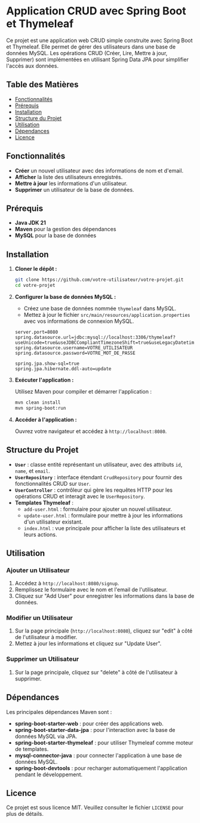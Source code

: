 # Application CRUD avec Spring Boot et Thymeleaf

Ce projet est une application web CRUD simple construite avec Spring Boot et Thymeleaf. Elle permet de gérer des utilisateurs dans une base de données MySQL. Les opérations CRUD (Créer, Lire, Mettre à jour, Supprimer) sont implémentées en utilisant Spring Data JPA pour simplifier l'accès aux données.

## Table des Matières

- [Fonctionnalités](#fonctionnalités)
- [Prérequis](#prérequis)
- [Installation](#installation)
- [Structure du Projet](#structure-du-projet)
- [Utilisation](#utilisation)
- [Dépendances](#dépendances)
- [Licence](#licence)

## Fonctionnalités

- **Créer** un nouvel utilisateur avec des informations de nom et d'email.
- **Afficher** la liste des utilisateurs enregistrés.
- **Mettre à jour** les informations d'un utilisateur.
- **Supprimer** un utilisateur de la base de données.

## Prérequis

- **Java JDK 21**
- **Maven** pour la gestion des dépendances
- **MySQL** pour la base de données

## Installation

1. **Cloner le dépôt :**

    ```bash
    git clone https://github.com/votre-utilisateur/votre-projet.git
    cd votre-projet
    ```

2. **Configurer la base de données MySQL :**
    - Créez une base de données nommée `thymeleaf` dans MySQL.
    - Mettez à jour le fichier `src/main/resources/application.properties` avec vos informations de connexion MySQL.

    ```properties
    server.port=8080
    spring.datasource.url=jdbc:mysql://localhost:3306/thymeleaf?useUnicode=true&useJDBCCompliantTimezoneShift=true&useLegacyDatetimeCode=false&serverTimezone=UTC
    spring.datasource.username=VOTRE_UTILISATEUR
    spring.datasource.password=VOTRE_MOT_DE_PASSE

    spring.jpa.show-sql=true
    spring.jpa.hibernate.ddl-auto=update
    ```

3. **Exécuter l'application :**

    Utilisez Maven pour compiler et démarrer l'application :

    ```bash
    mvn clean install
    mvn spring-boot:run
    ```

4. **Accéder à l'application :**

    Ouvrez votre navigateur et accédez à `http://localhost:8080`.

## Structure du Projet

- **`User`** : classe entité représentant un utilisateur, avec des attributs `id`, `name`, et `email`.
- **`UserRepository`** : interface étendant `CrudRepository` pour fournir des fonctionnalités CRUD sur `User`.
- **`UserController`** : contrôleur qui gère les requêtes HTTP pour les opérations CRUD et interagit avec le `UserRepository`.
- **Templates Thymeleaf** :
  - `add-user.html` : formulaire pour ajouter un nouvel utilisateur.
  - `update-user.html` : formulaire pour mettre à jour les informations d'un utilisateur existant.
  - `index.html` : vue principale pour afficher la liste des utilisateurs et leurs actions.

## Utilisation

### Ajouter un Utilisateur

1. Accédez à `http://localhost:8080/signup`.
2. Remplissez le formulaire avec le nom et l'email de l'utilisateur.
3. Cliquez sur "Add User" pour enregistrer les informations dans la base de données.

### Modifier un Utilisateur

1. Sur la page principale (`http://localhost:8080`), cliquez sur "edit" à côté de l'utilisateur à modifier.
2. Mettez à jour les informations et cliquez sur "Update User".

### Supprimer un Utilisateur

1. Sur la page principale, cliquez sur "delete" à côté de l'utilisateur à supprimer.

## Dépendances

Les principales dépendances Maven sont :

- **spring-boot-starter-web** : pour créer des applications web.
- **spring-boot-starter-data-jpa** : pour l'interaction avec la base de données MySQL via JPA.
- **spring-boot-starter-thymeleaf** : pour utiliser Thymeleaf comme moteur de templates.
- **mysql-connector-java** : pour connecter l'application à une base de données MySQL.
- **spring-boot-devtools** : pour recharger automatiquement l'application pendant le développement.

## Licence

Ce projet est sous licence MIT. Veuillez consulter le fichier `LICENSE` pour plus de détails.


